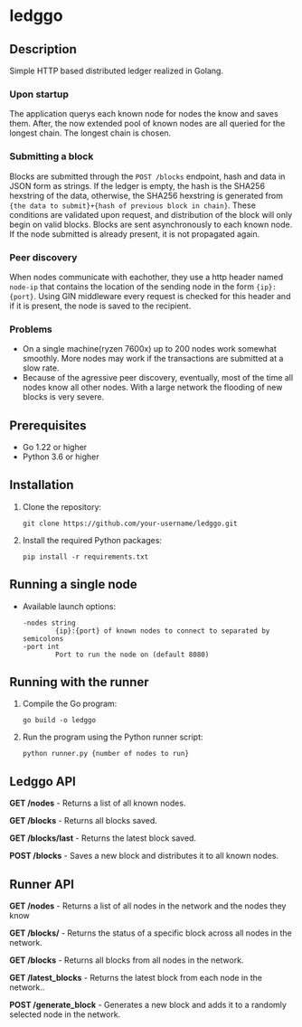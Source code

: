 # ledggo

## Description
Simple HTTP based distributed ledger realized in Golang.

### Upon startup
The application querys each known node for nodes the know and saves them. After, the now extended pool of known nodes are all queried for the longest chain. The longest chain is chosen.

### Submitting a block
Blocks are submitted through the ```POST /blocks``` endpoint, hash and data in JSON form as strings. If the ledger is empty, the hash is the SHA256 hexstring of the data, otherwise, the SHA256 hexstring is generated from ```{the data to submit}+{hash of previous block in chain}```. These conditions are validated upon request, and distribution of the block will only begin on valid blocks. Blocks are sent asynchronously to each known node. If the node submitted is already present, it is not propagated again.

### Peer discovery
When nodes communicate with eachother, they use a http header named ```node-ip``` that contains the location of the sending node in the form ```{ip}:{port}```. Using GIN middleware every request is checked for this header and if it is present, the node is saved to the recipient.

### Problems
* On a single machine(ryzen 7600x) up to 200 nodes work somewhat smoothly. More  nodes may work if the transactions are submitted at a slow rate.
* Because of the agressive peer discovery, eventually, most of the time all nodes know all other nodes. With a large network the flooding of new blocks is very severe.

## Prerequisites
- Go 1.22 or higher
- Python 3.6 or higher

## Installation
1. Clone the repository:
    ```shell
    git clone https://github.com/your-username/ledggo.git
    ```

2. Install the required Python packages:
    ```shell
    pip install -r requirements.txt
    ```

## Running a single node
* Available launch options:

    ```shell
    -nodes string
            {ip}:{port} of known nodes to connect to separated by semicolons
    -port int
            Port to run the node on (default 8080)
    ```
   
## Running with the runner
1. Compile the Go program:
    ```shell
    go build -o ledggo
    ```

2. Run the program using the Python runner script:
    ```shell
    python runner.py {number of nodes to run}
    ```

## Ledggo API
**GET /nodes** - Returns a list of all known nodes.

**GET /blocks** - Returns all blocks saved.

**GET /blocks/last** - Returns the latest block saved.

**POST /blocks** - Saves a new block and distributes it to all known nodes.

## Runner API
**GET /nodes** - Returns a list of all nodes in the network and the nodes they know

**GET /blocks/<hash>** - Returns the status of a specific block across all nodes in the network.

**GET /blocks** - Returns all blocks from all nodes in the network.

**GET /latest_blocks** - Returns the latest block from each node in the network..

**POST /generate_block** - Generates a new block and adds it to a randomly selected node in the network.
